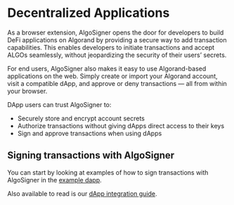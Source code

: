 # Decentralized Applications

As a browser extension, AlgoSigner opens the door for developers to build DeFi applications on Algorand by providing a secure way to add transaction capabilities. This enables developers to initiate transactions and accept ALGOs seamlessly, without jeopardizing the security of their users’ secrets.

For end users, AlgoSigner also makes it easy to use Algorand-based applications on the web. Simply create or import your Algorand account, visit a compatible dApp, and approve or deny transactions — all from within your browser.

DApp users can trust AlgoSigner to:

- Securely store and encrypt account secrets
- Authorize transactions without giving dApps direct access to their keys
- Sign and approve transactions when using dApps

## Signing transactions with AlgoSigner

You can start by looking at examples of how to sign transactions with AlgoSigner in the [example dapp](https://purestake.github.io/algosigner-dapp-example/index.html).

Also available to read is our [dApp integration guide](dApp-integration.md).

